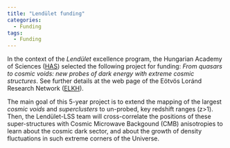```yaml
---
title: "Lendület funding"
categories:
  - Funding
tags:
  - Funding
---
```


In the context of the _Lendület_ excellence program, the Hungarian Academy of Sciences ([HAS](https://mta.hu/english)) selected the following project for funding: _From quasars to cosmic voids: new probes of dark energy with extreme cosmic structures_. See further details at the web page of the Eötvös Loránd Research Network ([ELKH](https://elkh.org/en/news/eight-new-elkh-research-groups-win-grant-to-start-work-as-part-of-the-2022-mta-lendulet-momentum-program/)).

The main goal of this 5-year project is to extend the mapping of the largest _cosmic voids_ and _superclusters_ to un-probed, key redshift ranges (z>1). Then, the Lendület-LSS team will cross-correlate the positions of these super-structures with Cosmic Microwave Backgound (CMB) anisotropies to learn about the cosmic dark sector, and about the growth of density fluctuations in such extreme corners of the Universe.
